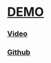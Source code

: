 # [DEMO](https://todolist-7211d.web.app/)

### [Video](https://www.youtube.com/watch?v=VqgTr-nd7Cg&list=PL-J2q3Ga50oMQa1JdSJxYoZELwOJAXExP&ab_channel=CleverProgrammer)

### [Github](https://github.com/pakerchang/todo-list)